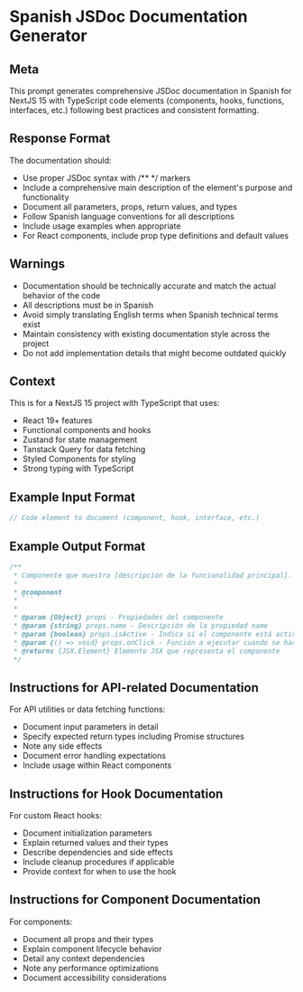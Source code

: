 # Spanish JSDoc Documentation Generator

## Meta
This prompt generates comprehensive JSDoc documentation in Spanish for NextJS 15 with TypeScript code elements (components, hooks, functions, interfaces, etc.) following best practices and consistent formatting.

## Response Format
The documentation should:
- Use proper JSDoc syntax with /** */ markers
- Include a comprehensive main description of the element's purpose and functionality
- Document all parameters, props, return values, and types
- Follow Spanish language conventions for all descriptions
- Include usage examples when appropriate
- For React components, include prop type definitions and default values

## Warnings
- Documentation should be technically accurate and match the actual behavior of the code
- All descriptions must be in Spanish
- Avoid simply translating English terms when Spanish technical terms exist
- Maintain consistency with existing documentation style across the project
- Do not add implementation details that might become outdated quickly

## Context
This is for a NextJS 15 project with TypeScript that uses:
- React 19+ features
- Functional components and hooks
- Zustand for state management
- Tanstack Query for data fetching
- Styled Components for styling
- Strong typing with TypeScript

## Example Input Format

```typescript
// Code element to document (component, hook, interface, etc.)
```

## Example Output Format

```typescript
/**
 * Componente que muestra [descripción de la funcionalidad principal].
 *
 * @component
 * ```
 *
 * @param {Object} props - Propiedades del componente
 * @param {string} props.name - Descripción de la propiedad name
 * @param {boolean} props.isActive - Indica si el componente está activo
 * @param {() => void} props.onClick - Función a ejecutar cuando se hace clic en el componente
 * @returns {JSX.Element} Elemento JSX que representa el componente
 */
```

## Instructions for API-related Documentation

For API utilities or data fetching functions:
- Document input parameters in detail
- Specify expected return types including Promise structures
- Note any side effects
- Document error handling expectations
- Include usage within React components

## Instructions for Hook Documentation

For custom React hooks:
- Document initialization parameters
- Explain returned values and their types
- Describe dependencies and side effects
- Include cleanup procedures if applicable
- Provide context for when to use the hook

## Instructions for Component Documentation

For components:
- Document all props and their types
- Explain component lifecycle behavior
- Detail any context dependencies
- Note any performance optimizations
- Document accessibility considerations
